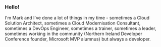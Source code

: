 ### Hello!

I'm Mark and I've done a lot of things in my time - sometimes a Cloud Solution Architect, sometimes a Cloud Modernisation Consultant, sometimes a DevOps Engineer, sometimes a trainer, sometimes a leader, sometimes working in the community (Northern Ireland Developer Conference founder, Microsoft MVP alumnus) but always a developer.
